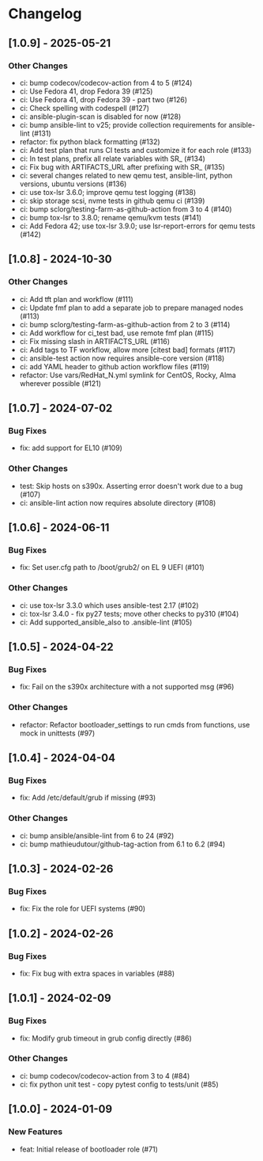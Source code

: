 Changelog
=========

[1.0.9] - 2025-05-21
--------------------

### Other Changes

- ci: bump codecov/codecov-action from 4 to 5 (#124)
- ci: Use Fedora 41, drop Fedora 39 (#125)
- ci: Use Fedora 41, drop Fedora 39 - part two (#126)
- ci: Check spelling with codespell (#127)
- ci: ansible-plugin-scan is disabled for now (#128)
- ci: bump ansible-lint to v25; provide collection requirements for ansible-lint (#131)
- refactor: fix python black formatting (#132)
- ci: Add test plan that runs CI tests and customize it for each role (#133)
- ci: In test plans, prefix all relate variables with SR_ (#134)
- ci: Fix bug with ARTIFACTS_URL after prefixing with SR_ (#135)
- ci: several changes related to new qemu test, ansible-lint, python versions, ubuntu versions (#136)
- ci: use tox-lsr 3.6.0; improve qemu test logging (#138)
- ci: skip storage scsi, nvme tests in github qemu ci (#139)
- ci: bump sclorg/testing-farm-as-github-action from 3 to 4 (#140)
- ci: bump tox-lsr to 3.8.0; rename qemu/kvm tests (#141)
- ci: Add Fedora 42; use tox-lsr 3.9.0; use lsr-report-errors for qemu tests (#142)

[1.0.8] - 2024-10-30
--------------------

### Other Changes

- ci: Add tft plan and workflow (#111)
- ci: Update fmf plan to add a separate job to prepare managed nodes (#113)
- ci: bump sclorg/testing-farm-as-github-action from 2 to 3 (#114)
- ci: Add workflow for ci_test bad, use remote fmf plan (#115)
- ci: Fix missing slash in ARTIFACTS_URL (#116)
- ci: Add tags to TF workflow, allow more [citest bad] formats (#117)
- ci: ansible-test action now requires ansible-core version (#118)
- ci: add YAML header to github action workflow files (#119)
- refactor: Use vars/RedHat_N.yml symlink for CentOS, Rocky, Alma wherever possible (#121)

[1.0.7] - 2024-07-02
--------------------

### Bug Fixes

- fix: add support for EL10 (#109)

### Other Changes

- test: Skip hosts on s390x. Asserting error doesn't work due to a bug (#107)
- ci: ansible-lint action now requires absolute directory (#108)

[1.0.6] - 2024-06-11
--------------------

### Bug Fixes

- fix: Set user.cfg path to /boot/grub2/ on EL 9 UEFI (#101)

### Other Changes

- ci: use tox-lsr 3.3.0 which uses ansible-test 2.17 (#102)
- ci: tox-lsr 3.4.0 - fix py27 tests; move other checks to py310 (#104)
- ci: Add supported_ansible_also to .ansible-lint (#105)

[1.0.5] - 2024-04-22
--------------------

### Bug Fixes

- fix: Fail on the s390x architecture with a not supported msg (#96)

### Other Changes

- refactor: Refactor bootloader_settings to run cmds from functions, use mock in unittests (#97)

[1.0.4] - 2024-04-04
--------------------

### Bug Fixes

- fix: Add /etc/default/grub if missing (#93)

### Other Changes

- ci: bump ansible/ansible-lint from 6 to 24 (#92)
- ci: bump mathieudutour/github-tag-action from 6.1 to 6.2 (#94)

[1.0.3] - 2024-02-26
--------------------

### Bug Fixes

- fix: Fix the role for UEFI systems (#90)

[1.0.2] - 2024-02-26
--------------------

### Bug Fixes

- fix: Fix bug with extra spaces in variables (#88)

[1.0.1] - 2024-02-09
--------------------

### Bug Fixes

- fix: Modify grub timeout in grub config directly (#86)

### Other Changes

- ci: bump codecov/codecov-action from 3 to 4 (#84)
- ci: fix python unit test - copy pytest config to tests/unit (#85)

[1.0.0] - 2024-01-09
--------------------

### New Features

- feat: Initial release of bootloader role (#71)
